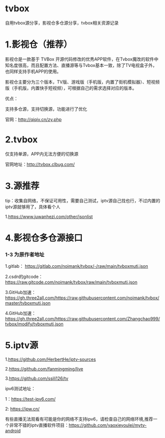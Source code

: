 # tvbox
自用tvbox源分享，影视仓多仓源分享，tvbox相关资源记录
# 1.影视仓（推荐）
影视仓是一款基于 TVBox 开源代码修改的优秀APP软件，在Tvbox魔改的软件中知名度很高，而且配置方法、直播源等与Tvbox基本一致，除了TV电视盒子外，也同样支持手机APP的使用。

影视仓主要分为三个版本，TV版、游戏版（手机版，内置了街机模拟器）、短视频版（手机版，内置快手短视频），可根据自己的需求选择对应的版本。

优点：

支持多仓源，支持切换源，功能进行了优化


官网：http://qiqiv.cn/zy.php
# 2.tvbox
仅支持单源，APP内无法方便的切换源

官网地址：http://tvbox.clbug.com/

# 3.源推荐
tip：收集自网络，不保证可用性，需要自己测试，iptv源自己找也行，不过内置的iptv源就够用了，具体看个人


1.https://www.juwanhezi.com/other/jsonlist

# 4.影视仓多仓源接口
### 1-3 为原作者地址
1.gitlab： https://gitlab.com/noimank/tvbox/-/raw/main/tvboxmuti.json

2.csdn的gitcode： https://raw.gitcode.com/noimank/tvbox/raw/main/tvboxmuti.json

3.GitHub加速：https://gh.three2all.com/https://raw.githubusercontent.com/noimank/tvbox/master/tvboxmuti.json

4.GitHub加速：https://gh.three2all.com/https://raw.githubusercontent.com/Zhangchao999/tvbox/modify/tvboxmuti.json

# 5.iptv源

1.https://github.com/HerbertHe/iptv-sources

2.https://github.com/fanmingming/live

3.https://github.com/ssili126/tv

ipv6测试地址：

1：https://test-ipv6.com/

2: https://ipw.cn/

有些直播无法观看有可能是你的网络不支持ipv6，请检查自己的网络环境,推荐一个非常不错的iptv直播软件项目：https://github.com/yaoxieyoulei/mytv-android



